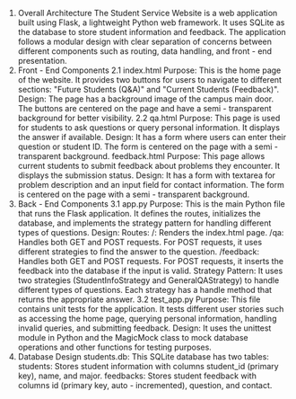 1. Overall Architecture
The Student Service Website is a web application built using Flask, a lightweight Python web framework. It uses SQLite as the database to store student information and feedback. The application follows a modular design with clear separation of concerns between different components such as routing, data handling, and front - end presentation.
2. Front - End Components
2.1 index.html
Purpose: This is the home page of the website. It provides two buttons for users to navigate to different sections: "Future Students (Q&A)" and "Current Students (Feedback)".
Design: The page has a background image of the campus main door. The buttons are centered on the page and have a semi - transparent background for better visibility.
2.2 qa.html
Purpose: This page is used for students to ask questions or query personal information. It displays the answer if available.
Design: It has a form where users can enter their question or student ID. The form is centered on the page with a semi - transparent background.
feedback.html
Purpose: This page allows current students to submit feedback about problems they encounter. It displays the submission status.
Design: It has a form with textarea for problem description and an input field for contact information. The form is centered on the page with a semi - transparent background.
3. Back - End Components
3.1 app.py
Purpose: This is the main Python file that runs the Flask application. It defines the routes, initializes the database, and implements the strategy pattern for handling different types of questions.
Design:
Routes:
/: Renders the index.html page.
/qa: Handles both GET and POST requests. For POST requests, it uses different strategies to find the answer to the question.
/feedback: Handles both GET and POST requests. For POST requests, it inserts the feedback into the database if the input is valid.
Strategy Pattern: It uses two strategies (StudentInfoStrategy and GeneralQAStrategy) to handle different types of questions. Each strategy has a handle method that returns the appropriate answer.
3.2 test_app.py
Purpose: This file contains unit tests for the application. It tests different user stories such as accessing the home page, querying personal information, handling invalid queries, and submitting feedback.
Design: It uses the unittest module in Python and the MagicMock class to mock database operations and other functions for testing purposes.
4. Database Design
students.db: This SQLite database has two tables:
students: Stores student information with columns student_id (primary key), name, and major.
feedbacks: Stores student feedback with columns id (primary key, auto - incremented), question, and contact.

